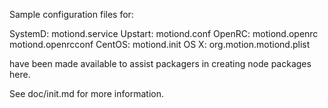 Sample configuration files for:

SystemD: motiond.service
Upstart: motiond.conf
OpenRC:  motiond.openrc
         motiond.openrcconf
CentOS:  motiond.init
OS X:    org.motion.motiond.plist

have been made available to assist packagers in creating node packages here.

See doc/init.md for more information.
